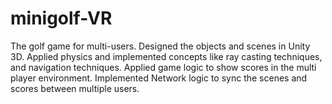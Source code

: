 # minigolf-VR
The golf game for multi-users.
Designed the objects and scenes in Unity 3D.
Applied physics and implemented concepts like ray casting techniques, and navigation techniques. 
Applied game logic to show scores in the multi player environment. 
Implemented Network logic to sync the scenes and scores between multiple users.
